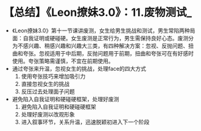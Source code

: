 # 【总结】《Leon撩妹3.0》：11.废物测试_

-   《Leon撩妹3.0》第十一节课讲废测，女生给男生挑战和测试，男生常陷两种局面：自我证明或硬碰硬。女生废测是正常行为，男生需保持良好心态。废测分为不感兴趣、稍感兴趣和兴趣大三类，有四种解决方案：忽视、反抛问题、扭曲和夸张。忽视适用于中后期，反抛问题用于前期，扭曲和夸张可在有好感时使用。夸张策略需谨慎，不宜在前期使用。
-   通过夸张来升温，忽视女生的挑战，处理face的四大方式
    1.  使用夸张技巧来增加吸引力
    2.  直接忽视女生的挑战
    3.  反压过去处理面子问题
-   避免陷入自我证明和硬碰硬框架，处理好废测
    1.  避免陷入自我证明和硬碰硬框架
    2.  处理好废测以改观形象
    3.  进入叙事环节，关系升温，迅速脱颖初进入下一个阶段